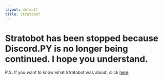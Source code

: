 ```yaml
---
layout: default
title: Stratobot
---
```



# Stratobot has been stopped because Discord.PY is no longer being continued. I hope you understand. 



P.S. If you want to know what Stratobot was about, click [here](site)
